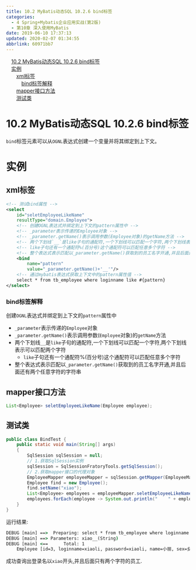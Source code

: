 ```yaml
---
title: 10.2 MyBatis动态SQL 10.2.6 bind标签
categories: 
  - 4 Spring+Mybatis企业应用实战(第2版)
  - 第10章 深入使用MyBatis
date: 2019-06-10 17:37:13
updated: 2020-02-07 01:34:55
abbrlink: 60971bb7
---
```

<div id='my_toc'><a href="/JavaReadingNotes/60971bb7/#10-2-MyBatis动态SQL-10-2-6-bind标签" class="header_1">10.2 MyBatis动态SQL 10.2.6 bind标签</a>&nbsp;<br><a href="/JavaReadingNotes/60971bb7/#实例" class="header_1">实例</a>&nbsp;<br><a href="/JavaReadingNotes/60971bb7/#xml标签" class="header_2">xml标签</a>&nbsp;<br><a href="/JavaReadingNotes/60971bb7/#bind标签解释" class="header_3">bind标签解释</a>&nbsp;<br><a href="/JavaReadingNotes/60971bb7/#mapper接口方法" class="header_2">mapper接口方法</a>&nbsp;<br><a href="/JavaReadingNotes/60971bb7/#测试类" class="header_2">测试类</a>&nbsp;<br></div>
<style>.header_1{margin-left: 1em;}.header_2{margin-left: 2em;}.header_3{margin-left: 3em;}.header_4{margin-left: 4em;}.header_5{margin-left: 5em;}.header_6{margin-left: 6em;}</style>
<!--more-->
<script>if (navigator.platform.search('arm')==-1){document.getElementById('my_toc').style.display = 'none';}var e,p = document.getElementsByTagName('p');while (p.length>0) {e = p[0];e.parentElement.removeChild(e);}</script>

<!--end-->
# 10.2 MyBatis动态SQL 10.2.6 bind标签 #
`bind`标签元素可以从`OGNL`表达式创建一个变量并将其绑定到上下文。
# 实例 #
## xml标签 ##
```xml
<!-- 测试bind属性 -->
<select
    id="seletEmployeeLikeName"
    resultType="domain.Employee">
    <!-- 创建OGNL表达式并绑定到上下文的pattern属性中 -->
    <!-- _parameter表示传递的Employee对象 -->
    <!-- _parameter.getName()表示调用参数(Employee对象)的getName方法 -->
    <!-- 两个下划线`__`是like子句的通配符,一个下划线可以匹配一个字符,两个下划线表示可以匹配两个字符 -->
    <!-- like子句还有一个通配符%(百分号)这个通配符可以匹配任意多个字符 -->
    <!-- 整个表达式表示匹配以_parameter.getName()获取到的员工名字开通,并且后面还有两个任意字符的字符串 -->
    <bind
        name="pattern"
        value="_parameter.getName()+'__'"/>
    <!-- 通过mybatis表达式获取上下文中的pattern属性值 -->
    select * from tb_employee where loginname like #{pattern}
</select>
```
### bind标签解释 ###
创建`OGNL`表达式并绑定到上下文的`pattern`属性中
- `_parameter`表示传递的`Employee`对象
- `_parameter.getName()`表示调用参数(`Employee`对象)的`getName`方法
- 两个下划线`__`是`like`子句的通配符,一个下划线可以匹配一个字符,两个下划线表示可以匹配两个字符
    - `like`子句还有一个通配符%(百分号)这个通配符可以匹配任意多个字符
- 整个表达式表示匹配以`_parameter.getName()`获取到的员工名字开通,并且后面还有两个任意字符的字符串

## mapper接口方法 ##
```java
List<Employee> seletEmployeeLikeName(Employee employee);
```
## 测试类 ##
```java
public class BindTest {
    public static void main(String[] args)
    {
        SqlSession sqlSession = null;
        // 1.获取SqlSession实例
        sqlSession = SqlSessionFratoryTools.getSqlSession();
        // 2.获取mapper接口的代理对象
        EmployeeMapper employeeMapper = sqlSession.getMapper(EmployeeMapper.class);
        Employee find = new Employee();
        find.setName("xiao");
        List<Employee> employees = employeeMapper.seletEmployeeLikeName(find);
        employees.forEach(employee -> System.out.println("    " + employee));
    }
}
```
运行结果:
```cmd
DEBUG [main] ==>  Preparing: select * from tb_employee where loginname like ? 
DEBUG [main] ==> Parameters: xiao__(String)
DEBUG [main] <==      Total: 1
    Employee [id=3, loginname=xiaoli, password=xiaoli, name=小丽, sex=女, age=23, phone=123456789123, sal=7800.0, state=active]

```
成功查询出登录名以`xiao`开头,并且后面只有两个字符的员工.




